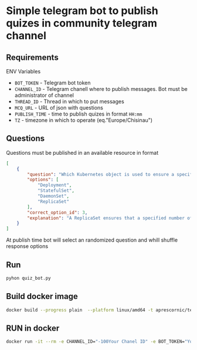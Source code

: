 # Simple telegram bot to publish quizes in community telegram channel

## Requirements

ENV Variables

- `BOT_TOKEN` - Telegram bot token
- `CHANNEL_ID` - Telegram chanell where to publish messages. Bot must be administrator of channel
- `THREAD_ID` - Thread in which to put messages
- `MCQ_URL` - URL of json with questions
- `PUBLISH_TIME` - time to publish quizes in format `HH:mm`
- `TZ` - timezone in which to operate (eq."Europe/Chisinau")

## Questions

Questions must be published in an available resource in format

```json
[
    {
        "question": "Which Kubernetes object is used to ensure a specified number of pod replicas are running?",
        "options": [
            "Deployment",
            "StatefulSet",
            "DaemonSet",
            "ReplicaSet"
        ],
        "correct_option_id": 3,
        "explanation": "A ReplicaSet ensures that a specified number of pod replicas are running at all times."
    }
]
```

At publish time bot will select an randomized question and whill shuffle response options

## Run

```bash
pyhon quiz_bot.py
```

## Build docker image

```bash
docker build --progress plain  --platform linux/amd64 -t aprescornic/telegram_quizz:1.0.0 .
```

## RUN in docker

```bash
docker run -it --rm -e CHANNEL_ID="-100Your Chanel ID" -e BOT_TOKEN="Your Bot Token" -e THREAD_ID="2" -e TZ="Europe/Chisinau" -e MCQ_URL="https://raw.githubusercontent.com/devops-md/quiz-bot/refs/heads/main/questions.json" aprescornic/telegram_quizz:1.0.0
```
